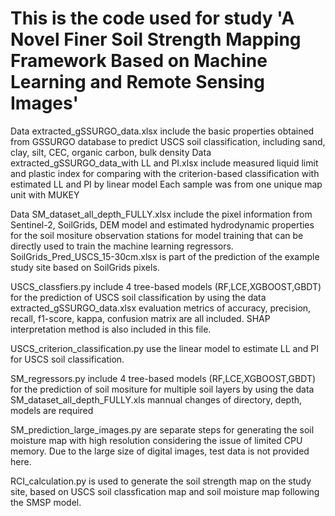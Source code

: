 # This is the code used for study 'A Novel Finer Soil Strength Mapping Framework Based on Machine Learning and Remote Sensing Images'
Data extracted_gSSURGO_data.xlsx include the basic properties obtained from GSSURGO database to predict USCS soil classification, including sand, clay, silt, CEC, organic carbon, bulk density
Data extracted_gSSURGO_data_with LL and PI.xlsx include measured liquid limit and plastic index for comparing with the criterion-based classification with estimated LL and PI by linear model
Each sample was from one unique map unit with MUKEY

Data SM_dataset_all_depth_FULLY.xlsx include the pixel information from Sentinel-2, SoilGrids, DEM model and estimated hydrodynamic properties for the soil mositure observation stations for model training that can be directly used to train the machine learning regressors.
SoilGrids_Pred_USCS_15-30cm.xlsx is part of the prediction of the example study site based on SoilGrids pixels.


USCS_classfiers.py include 4 tree-based models (RF,LCE,XGBOOST,GBDT) for the prediction of USCS soil classification by using the data extracted_gSSURGO_data.xlsx
evaluation metrics of accuracy, precision, recall, f1-score, kappa, confusion matrix are all included. SHAP interpretation method is also included in this file.

USCS_criterion_classification.py use the linear model to estimate LL and PI for USCS soil classification.

SM_regressors.py include 4 tree-based models (RF,LCE,XGBOOST,GBDT) for the prediction of soil mositure for multiple soil layers by using the data SM_dataset_all_depth_FULLY.xls
mannual changes of directory, depth, models are required

SM_prediction_large_images.py are separate steps for generating the soil moisture map with high resolution considering the issue of limited CPU memory. Due to the large size of digital images, test data is not provided here.

RCI_calculation.py is used to generate the soil strength map on the study site, based on USCS soil classfication map and soil moisture map following the SMSP model.

